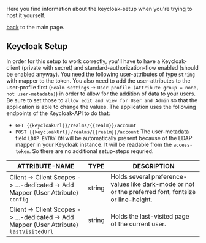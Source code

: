 Here you find information about the keycloak-setup when you're trying to host it yourself.

[back](README.md) to the main page.
## Keycloak Setup
In order for this setup to work correctly, you'll have to have a Keycloak-client (private with secret) and standard-authorization-flow enabled (should be enabled anyway).
You need the following user-attributes of type `string` with mapper to the token.
You also need to add the user-attributes to the user-profile first (`Realm settings` -> `User profile (Attribute group = none, not user-metadata)`) in order to allow for the addition of data to your users. Be sure to set those to `allow edit and view for User and Admin` so that the application is able to change the values.
The application uses the following endpoints of the Keycloak-API to do that:
- `GET {{keycloakUrl}}/realms/{{realm}}/account`
- `POST {{keycloakUrl}}/realms/{{realm}}/account`
The user-metadata field `LDAP_ENTRY_DN` will be automatically present because of the LDAP mapper in your Keycloak instance. It will be readable from the `access-token`. So there are no additional setup-steps requried.

| ATTRIBUTE-NAME                                                                              | TYPE   | DESCRIPTION                                                                                           |
| ------------------------------------------------------------------------------------------- | ------ | ----------------------------------------------------------------------------------------------------- |
| Client -> Client Scopes -> ...-dedicated -> Add Mapper (User Attribute)<br>`config`         | string | Holds several preference-values like dark-mode or not or the preferred font, fontsize or line-height. |
| Client -> Client Scopes -> ...-dedicated -> Add Mapper (User Attribute)<br>`lastVisitedUrl` | string | Holds the last-visited page of the current user.                                                      |
